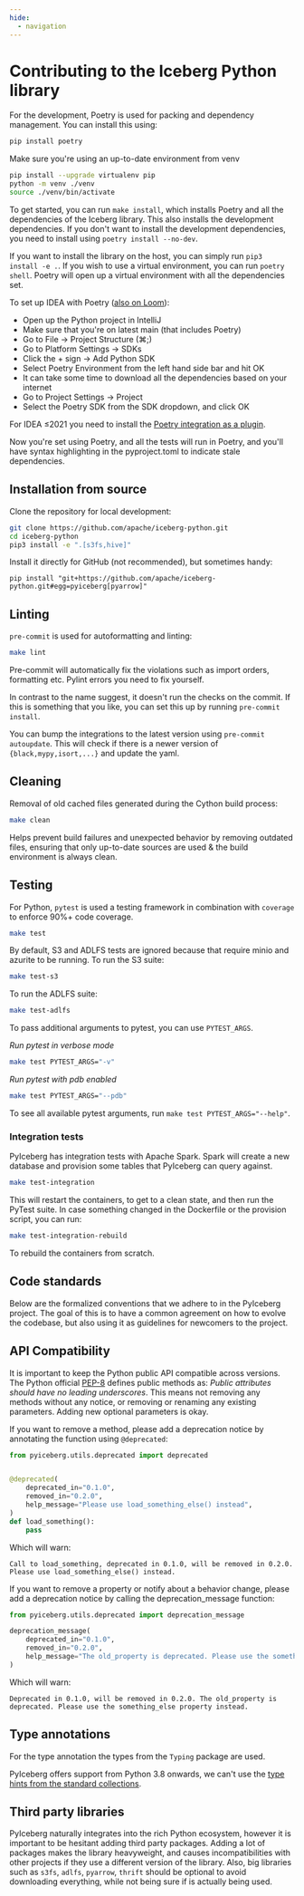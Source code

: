 ```yaml
---
hide:
  - navigation
---
```


<!--
  - Licensed to the Apache Software Foundation (ASF) under one
  - or more contributor license agreements.  See the NOTICE file
  - distributed with this work for additional information
  - regarding copyright ownership.  The ASF licenses this file
  - to you under the Apache License, Version 2.0 (the
  - "License"); you may not use this file except in compliance
  - with the License.  You may obtain a copy of the License at
  -
  -   http://www.apache.org/licenses/LICENSE-2.0
  -
  - Unless required by applicable law or agreed to in writing,
  - software distributed under the License is distributed on an
  - "AS IS" BASIS, WITHOUT WARRANTIES OR CONDITIONS OF ANY
  - KIND, either express or implied.  See the License for the
  - specific language governing permissions and limitations
  - under the License.
  -->

# Contributing to the Iceberg Python library

For the development, Poetry is used for packing and dependency management. You can install this using:

```bash
pip install poetry
```

Make sure you're using an up-to-date environment from venv

```bash
pip install --upgrade virtualenv pip
python -m venv ./venv
source ./venv/bin/activate
```

To get started, you can run `make install`, which installs Poetry and all the dependencies of the Iceberg library. This also installs the development dependencies. If you don't want to install the development dependencies, you need to install using `poetry install --no-dev`.

If you want to install the library on the host, you can simply run `pip3 install -e .`. If you wish to use a virtual environment, you can run `poetry shell`. Poetry will open up a virtual environment with all the dependencies set.

To set up IDEA with Poetry ([also on Loom](https://www.loom.com/share/6d36464d45f244729d91003e7f671fd2)):

- Open up the Python project in IntelliJ
- Make sure that you're on latest main (that includes Poetry)
- Go to File -> Project Structure (⌘;)
- Go to Platform Settings -> SDKs
- Click the + sign -> Add Python SDK
- Select Poetry Environment from the left hand side bar and hit OK
- It can take some time to download all the dependencies based on your internet
- Go to Project Settings -> Project
- Select the Poetry SDK from the SDK dropdown, and click OK

For IDEA ≤2021 you need to install the [Poetry integration as a plugin](https://plugins.jetbrains.com/plugin/14307-poetry/).

Now you're set using Poetry, and all the tests will run in Poetry, and you'll have syntax highlighting in the pyproject.toml to indicate stale dependencies.

## Installation from source

Clone the repository for local development:

```sh
git clone https://github.com/apache/iceberg-python.git
cd iceberg-python
pip3 install -e ".[s3fs,hive]"
```

Install it directly for GitHub (not recommended), but sometimes handy:

```
pip install "git+https://github.com/apache/iceberg-python.git#egg=pyiceberg[pyarrow]"
```

## Linting

`pre-commit` is used for autoformatting and linting:

```bash
make lint
```

Pre-commit will automatically fix the violations such as import orders, formatting etc. Pylint errors you need to fix yourself.

In contrast to the name suggest, it doesn't run the checks on the commit. If this is something that you like, you can set this up by running `pre-commit install`.

You can bump the integrations to the latest version using `pre-commit autoupdate`. This will check if there is a newer version of `{black,mypy,isort,...}` and update the yaml.

## Cleaning

Removal of old cached files generated during the Cython build process:

```bash
make clean
```

Helps prevent build failures and unexpected behavior by removing outdated files, ensuring that only up-to-date sources are used & the build environment is always clean.

## Testing

For Python, `pytest` is used a testing framework in combination with `coverage` to enforce 90%+ code coverage.

```bash
make test
```

By default, S3 and ADLFS tests are ignored because that require minio and azurite to be running.
To run the S3 suite:

```bash
make test-s3
```

To run the ADLFS suite:

```bash
make test-adlfs
```

To pass additional arguments to pytest, you can use `PYTEST_ARGS`.

_Run pytest in verbose mode_

```sh
make test PYTEST_ARGS="-v"
```

_Run pytest with pdb enabled_

```sh
make test PYTEST_ARGS="--pdb"
```

To see all available pytest arguments, run `make test PYTEST_ARGS="--help"`.

### Integration tests

PyIceberg has integration tests with Apache Spark. Spark will create a new database and provision some tables that PyIceberg can query against.

```sh
make test-integration
```

This will restart the containers, to get to a clean state, and then run the PyTest suite. In case something changed in the Dockerfile or the provision script, you can run:

```sh
make test-integration-rebuild
```

To rebuild the containers from scratch.

## Code standards

Below are the formalized conventions that we adhere to in the PyIceberg project. The goal of this is to have a common agreement on how to evolve the codebase, but also using it as guidelines for newcomers to the project.

## API Compatibility

It is important to keep the Python public API compatible across versions. The Python official [PEP-8](https://peps.python.org/pep-0008/) defines public methods as: _Public attributes should have no leading underscores_. This means not removing any methods without any notice, or removing or renaming any existing parameters. Adding new optional parameters is okay.

If you want to remove a method, please add a deprecation notice by annotating the function using `@deprecated`:

```python
from pyiceberg.utils.deprecated import deprecated


@deprecated(
    deprecated_in="0.1.0",
    removed_in="0.2.0",
    help_message="Please use load_something_else() instead",
)
def load_something():
    pass
```

Which will warn:

```
Call to load_something, deprecated in 0.1.0, will be removed in 0.2.0. Please use load_something_else() instead.
```

If you want to remove a property or notify about a behavior change, please add a deprecation notice by calling the deprecation_message function:

```python
from pyiceberg.utils.deprecated import deprecation_message

deprecation_message(
    deprecated_in="0.1.0",
    removed_in="0.2.0",
    help_message="The old_property is deprecated. Please use the something_else property instead.",
)
```

Which will warn:

```
Deprecated in 0.1.0, will be removed in 0.2.0. The old_property is deprecated. Please use the something_else property instead.
```

## Type annotations

For the type annotation the types from the `Typing` package are used.

PyIceberg offers support from Python 3.8 onwards, we can't use the [type hints from the standard collections](https://peps.python.org/pep-0585/).

## Third party libraries

PyIceberg naturally integrates into the rich Python ecosystem, however it is important to be hesitant adding third party packages. Adding a lot of packages makes the library heavyweight, and causes incompatibilities with other projects if they use a different version of the library. Also, big libraries such as `s3fs`, `adlfs`, `pyarrow`, `thrift` should be optional to avoid downloading everything, while not being sure if is actually being used.

